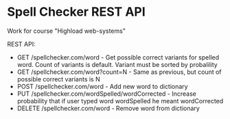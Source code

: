 Spell Checker REST API
============
Work for course "Highload web-systems"

REST API:
* GET /spellchecker.com/word   - Get possible correct variants for spelled word. Count of variants is default.
                                          Variant must be sorted by probalility
* GET /spellchecker.com/word?count=N   - Same as previous, but count of possible correct variants is N
* POST /spellchecker.com/word   - Add new word to dictionary
* PUT /spellchecker.com/wordSpelled/wordCorrected  - Increase probability that if user typed word wordSpelled he meant wordCorrected
* DELETE /spellchecker.com/word - Remove word from dictionary
